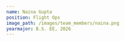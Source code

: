 ```yaml
---
name: Naina Gupta
position: Flight Ops
image_path: /images/team_members/naina.png
yearmajor: B.S. EE, 2026
---
```

